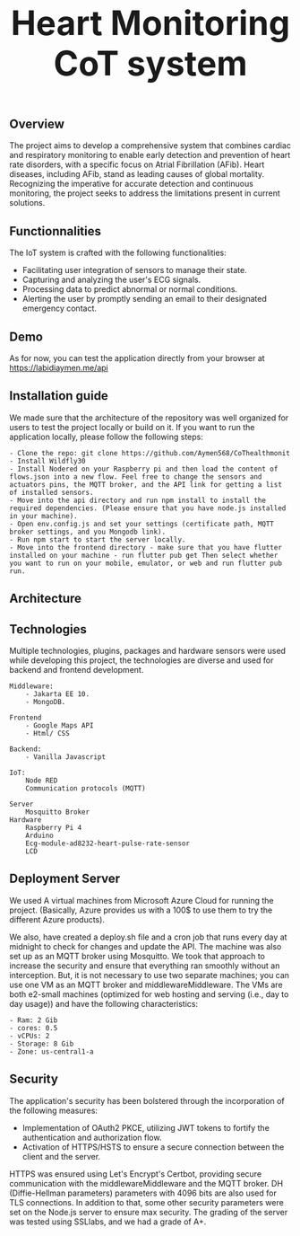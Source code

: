 
# <p align="center" style="font-size: 60px;"><strong>Heart Monitoring CoT system</strong> </p>

## Overview

The project aims to develop a comprehensive system that combines cardiac and respiratory monitoring to enable early detection and prevention of heart rate disorders, with a specific focus on Atrial Fibrillation (AFib). Heart diseases, including AFib, stand as leading causes of global mortality. Recognizing the imperative for accurate detection and continuous monitoring, the project seeks to address the limitations present in current solutions.
## Functionnalities
The IoT system is crafted with the following functionalities:

- Facilitating user integration of sensors to manage their state.
- Capturing and analyzing the user's ECG signals.
- Processing data to predict abnormal or normal conditions.
- Alerting the user by promptly sending an email to their designated emergency contact.
## Demo
As for now, you can test the application directly from your browser at https://labidiaymen.me/api 
## Installation guide

We made sure that the architecture of the repository was well organized for users to test the project locally or build on it. If you want to run the application locally, please follow the following steps:

    - Clone the repo: git clone https://github.com/Aymen568/CoThealthmonit
    - Install Wildfly30
    - Install Nodered on your Raspberry pi and then load the content of flows.json into a new flow. Feel free to change the sensors and actuators pins, the MQTT broker, and the API link for getting a list of installed sensors.
    - Move into the api directory and run npm install to install the required dependencies. (Please ensure that you have node.js installed in your machine).
    - Open env.config.js and set your settings (certificate path, MQTT broker settings, and you Mongodb link).
    - Run npm start to start the server locally.
    - Move into the frontend directory - make sure that you have flutter installed on your machine - run flutter pub get Then select whether you want to run on your mobile, emulator, or web and run flutter pub run.

## Architecture
## Technologies
Multiple technologies, plugins, packages and hardware sensors were used while developing this project, the technologies are diverse and used for backend and frontend development.

    Middleware:
        - Jakarta EE 10.
        - MongoDB.

    Frontend
        - Google Maps API
        - Html/ CSS
    
    Backend:
        - Vanilla Javascript

    IoT:
        Node RED
        Communication protocols (MQTT)

    Server
        Mosquitto Broker
    Hardware
        Raspberry Pi 4
        Arduino
        Ecg-module-ad8232-heart-pulse-rate-sensor
        LCD

## Deployment Server

We used A virtual machines from Microsoft Azure Cloud for running the project. (Basically, Azure provides us with a 100$ to use them to try the different Azure products).

We also, have created a deploy.sh file and a cron job that runs every day at midnight to check for changes and update the API. The machine was also set up as an MQTT broker using Mosquitto. 
We took that approach to increase the security and ensure that everything ran smoothly without an interception. But, it is not necessary to use two separate machines; you can use one VM as an MQTT broker and middlewareMiddleware. The VMs are both e2-small machines (optimized for web hosting and serving (i.e., day to day usage)) and have the following characteristics:


    - Ram: 2 Gib
    - cores: 0.5
    - vCPUs: 2
    - Storage: 8 Gib
    - Zone: us-central1-a

## Security

The application's security has been bolstered through the incorporation of the following measures:

- Implementation of OAuth2 PKCE, utilizing JWT tokens to fortify the authentication and authorization flow.
- Activation of HTTPS/HSTS to ensure a secure connection between the client and the server.

HTTPS was ensured using Let's Encrypt's Certbot, providing secure communication with the middlewareMiddleware and the MQTT broker. DH (Diffie-Hellman parameters) parameters with 4096 bits are also used for TLS connections. In addition to that, some other security parameters were set on the Node.js server to ensure max security. The grading of the server was tested using SSLlabs, and we had a grade of A+. 
